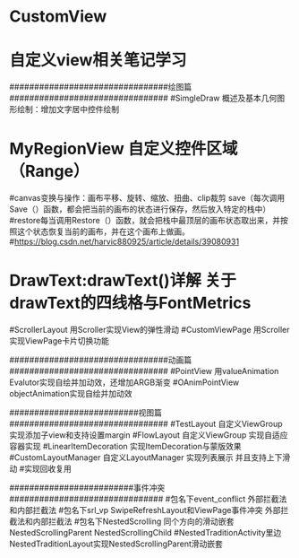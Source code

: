 # CustomView
#  自定义view相关笔记学习
################################绘图篇################################
#SimgleDraw 概述及基本几何图形绘制：增加文字居中控件绘制
 
# MyRegionView 自定义控件区域（Range）
#canvas变换与操作：画布平移、旋转、缩放、扭曲、clip裁剪  save（每次调用Save（）函数，都会把当前的画布的状态进行保存，然后放入特定的栈中）
  #restore每当调用Restore（）函数，就会把栈中最顶层的画布状态取出来，并按照这个状态恢复当前的画布，并在这个画布上做画。
  #https://blog.csdn.net/harvic880925/article/details/39080931
  
# DrawText:drawText()详解  关于drawText的四线格与FontMetrics
#ScrollerLayout 用Scroller实现View的弹性滑动
#CustomViewPage 用Scroller实现ViewPage卡片切换功能

################################动画篇################################
#PointView 用valueAnimation Evalutor实现自绘并加动效，还增加ARGB渐变
#OAnimPointView  objectAnimation实现自绘并加动效

##########################视图篇################################
#TestLayout 自定义ViewGroup 实现添加子view和支持设置margin
#FlowLayout 自定义ViewGroup 实现自适应容器实现
#LinearItemDecoration 实现ItemDecoration与蒙版效果
#CustomLayoutManager 自定义LayoutManager 实现列表展示 并且支持上下滑动
                     #实现回收复用
                     
#########################事件冲突###############################
#包名下event_conflict 外部拦截法和内部拦截法
#包名下srl_vp SwipeRefreshLayout和ViewPage事件冲突 外部拦截法和内部拦截法
#包名下NestedScrolling 同个方向的滑动嵌套NestedScrollingParent NestedScrollingChild
#NestedTraditionActivity里边 NestedTraditionLayout实现NestedScrollingParent滑动嵌套 